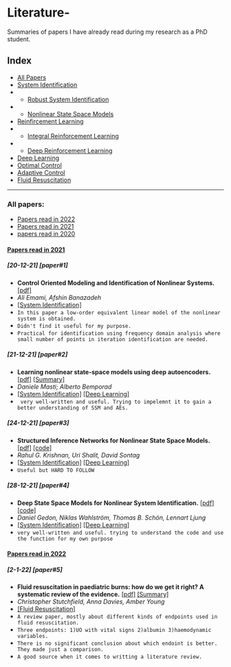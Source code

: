 # Literature-
Summaries of papers I have already read during my research as a PhD student.

## Index
- [All Papers](#all-papers)
- [System Identification](#system-identification)
- - [Robust System Identification](#robust-system-identification)
- - [Nonlinear State Space Models](#nonlinear-state-space-modles)
- [Reinfircement Learning](#reinforcement-learning)
- - [Integral Reinforcement Learning](#integral-reinforcement-learning)
- - [Deep Reinforcement Learning](#deep-reinforcement-learning)
- [Deep Learning](Deep-learning)
- [Optimal Control](#optimal-control)
- [Adaptive Control](#daptive-control)
- [Fluid Resuscitation](#fluid-resuscitation)

****

### All papers:

- [Papers read in 2022](#papers-read-in-2022)
- [Papers read in 2021](#papers-read-in-2021)
- [papers read in 2020](#papers-read-in-2020)

#### [Papers read in 2021](#papers-read-in-2021)

##### [20-12-21] [paper#1]
- **Control Oriented Modeling and Identification of Nonlinear Systems.** [[pdf]](https://www.scientific.net/AMM.841.330)
- *Ali Emami,  Afshin Banazadeh*
- [[System Identification]](#system-identification)
- ```In this paper a low-order equivalent linear model of the nonlinear system is obtained.```
- ```Didn't find it useful for my purpose.```
- ```Practical for identification using frequency domain analysis where small number of points in iteration identification are needed.```

##### [21-12-21] [paper#2]
- **Learning nonlinear state-space models using deep autoencoders.** [[pdf]](https://ieeexplore.ieee.org/document/8619475) [[Summary]](https://github.com/elham24471/Literature-/blob/main/Symmaries/Summary%20of%20paper%232.pdf)
- *Daniele Masti; Alberto Bemporad*
- [[System Identification]](#system-identification) [[Deep Learning]](#deep-learning)
- ``` very well-written and useful. Trying to impelemnt it to gain a better understanding of SSM and AEs.```

##### [24-12-21] [paper#3]
- **Structured Inference Networks for Nonlinear State Space Models.** [[pdf]](https://arxiv.org/abs/1609.09869) [[code]](https://github.com/clinicalml/structuredinference)
- *Rahul G. Krishnan, Uri Shalit, David Sontag*
- [[System Identification]](#system-identification) [[Deep Learning]](#deep-learning)
- ```Useful but HARD TO FOLLOW```

##### [28-12-21] [paper#4]
- **Deep State Space Models for Nonlinear System Identification.** [[pdf]](https://arxiv.org/abs/2003.14162) [[code]](https://github.com/dgedon/DeepSSM_SysID)
- *Daniel Gedon, Niklas Wahlström, Thomas B. Schön, Lennart Ljung*
- [[System Identification]](#system-identification) [[Deep Learning]](#deep-learning)
- ```very well-written and useful. trying to understand the code and use the function for my own purpose```

#### [Papers read in 2022](#papers-read-in-2022)

##### [2-1-22] [paper#5]
- **Fluid resuscitation in paediatric burns: how do we get it right? A systematic review of the evidence.** [[pdf]](https://pubmed.ncbi.nlm.nih.gov/30262511/) [[Summary]](https://github.com/elham24471/Literature-/blob/main/Symmaries/Summary%20of%20paper%235.pdf)
- *Christopher Stutchfield, Anna Davies, Amber Young*
- [[Fluid Resuscitation]](#fluid-resuscitation)
- ```A review paper, mostly about different kinds of endpoints used in fluid resuscitation.```
- ```Three endpoints: 1)UO with vital signs 2)albumin 3)haemodynamic variables.```
- ```There is no significant conclusion about which endoint is better. They made just a comparison.```
- ```A good source when it comes to writting a literature review.```

